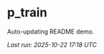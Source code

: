 # p_train

Auto-updating README demo.

<!--START_SECTION:status-->
_Last run: 2025-10-22 17:18 UTC_
<!--END_SECTION:status-->
























































































































































































































































































































































































































































































































































































































































































































































































































































































































































































































































































































































































































































































































































































































































































